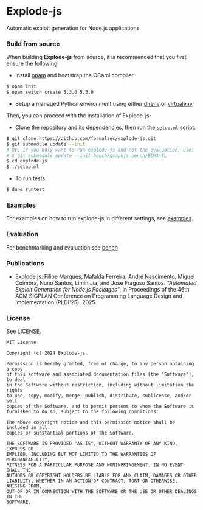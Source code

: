# Explode-js

Automatic exploit generation for Node.js applications.

### Build from source

When building **Explode-js** from source, it is recommended that you first
ensure the following:

- Install [opam](https://opam.ocaml.org/doc/Install.html) and bootstrap
the OCaml compiler:

<!-- $MDX skip -->
```sh
$ opam init
$ opam switch create 5.3.0 5.3.0
```

- Setup a managed Python environment using either [direnv](https://direnv.net/) or
[virtualenv](https://docs.python.org/3/library/venv.html).

Then, you can proceed with the installation of Explode-js:

- Clone the repository and its dependencies, then run the `setup.ml` script:

<!-- $MDX skip -->
```sh
$ git clone https://github.com/formalsec/explode-js.git
$ git submodule update --init
# Or, if you only want to run explode-js and not the evaluation, use:
# $ git submodule update --init bench/graphjs bench/ECMA-SL
$ cd explode-js
$ ./setup.ml
```

- To run tests:

<!-- $MDX skip -->
```sh
$ dune runtest
```

### Examples

For examples on how to run explode-js in different settings, see [examples].

### Evaluation

For benchmarking and evaluation see [bench]

[bench]: ./bench
[examples]: ./example

### Publications

- [Explode.js]: Filipe Marques, Mafalda Ferreira, André Nascimento, Miguel Coimbra, Nuno Santos, Limin Jia, and José Fragoso Santos.
_"Automated Exploit Generation for Node.js Packages"_, in
Proceedings of the 46th ACM SIGPLAN Conference on Programming Language Design and Implementation (PLDI'25), 2025.

[Explode.js]: https://www.filipeom.dev/assets/pdf/marques_pldi25.pdf

### License

See [LICENSE].

    MIT License

    Copyright (c) 2024 Explode-js

    Permission is hereby granted, free of charge, to any person obtaining a copy
    of this software and associated documentation files (the "Software"), to deal
    in the Software without restriction, including without limitation the rights
    to use, copy, modify, merge, publish, distribute, sublicense, and/or sell
    copies of the Software, and to permit persons to whom the Software is
    furnished to do so, subject to the following conditions:

    The above copyright notice and this permission notice shall be included in all
    copies or substantial portions of the Software.

    THE SOFTWARE IS PROVIDED "AS IS", WITHOUT WARRANTY OF ANY KIND, EXPRESS OR
    IMPLIED, INCLUDING BUT NOT LIMITED TO THE WARRANTIES OF MERCHANTABILITY,
    FITNESS FOR A PARTICULAR PURPOSE AND NONINFRINGEMENT. IN NO EVENT SHALL THE
    AUTHORS OR COPYRIGHT HOLDERS BE LIABLE FOR ANY CLAIM, DAMAGES OR OTHER
    LIABILITY, WHETHER IN AN ACTION OF CONTRACT, TORT OR OTHERWISE, ARISING FROM,
    OUT OF OR IN CONNECTION WITH THE SOFTWARE OR THE USE OR OTHER DEALINGS IN THE
    SOFTWARE.

[LICENSE]: ./LICENSE
